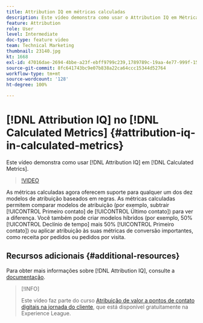 ```yaml
---
title: Attribution IQ em métricas calculadas
description: Este vídeo demonstra como usar o Attribution IQ em Métricas calculadas.
feature: Attribution
role: User
level: Intermediate
doc-type: feature video
team: Technical Marketing
thumbnail: 23140.jpg
kt: 1668
exl-id: 47016dae-2694-4bbe-a23f-ebff9799c239,1789789c-19aa-4e77-999f-15fa11b7f858
source-git-commit: 8fc641743bc9e07b838a22ca64ccc15344d52764
workflow-type: tm+mt
source-wordcount: '128'
ht-degree: 100%

---
```


# [!DNL Attribution IQ] no [!DNL Calculated Metrics] {#attribution-iq-in-calculated-metrics}

Este vídeo demonstra como usar [!DNL Attribution IQ] em [!DNL Calculated Metrics].

>[!VIDEO](https://video.tv.adobe.com/v/23140/?quality=12&learn=on)

As métricas calculadas agora oferecem suporte para qualquer um dos dez modelos de atribuição baseados em regras. As métricas calculadas permitem comparar modelos de atribuição (por exemplo, subtrair [!UICONTROL Primeiro contato] de [!UICONTROL Último contato]) para ver a diferença. Você também pode criar modelos híbridos (por exemplo, 50% [!UICONTROL Declínio de tempo] mais 50% [!UICONTROL Primeiro contato]) ou aplicar atribuição às suas métricas de conversão importantes, como receita por pedidos ou pedidos por visita.

## Recursos adicionais {#additional-resources}

Para obter mais informações sobre [!DNL Attribution IQ], consulte a [documentação](https://experienceleague.adobe.com/docs/analytics/analyze/analysis-workspace/attribution/overview.html?lang=pt-BR).

>[!INFO]
>
> Este vídeo faz parte do curso [Atribuição de valor a pontos de contato digitais na jornada do cliente](https://experienceleague.adobe.com/?recommended=Analytics-U-1-2020.2&amp;lang=pt-BR), que está disponível gratuitamente na Experience League.
